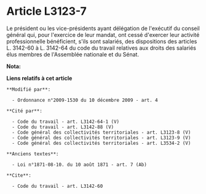 # Article L3123-7

Le président ou les vice-présidents ayant délégation de l'exécutif du conseil général qui, pour l'exercice de leur mandat,
ont cessé d'exercer leur activité professionnelle bénéficient, s'ils sont salariés, des dispositions des articles L. 3142-60
à L. 3142-64 du code du travail relatives aux droits des salariés élus membres de l'Assemblée nationale et du Sénat.

**Nota:**



**Liens relatifs à cet article**

	**Modifié par**:

	  - Ordonnance n°2009-1530 du 10 décembre 2009 - art. 4

	**Cité par**:

	  - Code du travail - art. L3142-64-1 (V)
	  - Code du travail - art. L3142-88 (V)
	  - Code général des collectivités territoriales - art. L3123-8 (V)
	  - Code général des collectivités territoriales - art. L3123-9 (V)
	  - Code général des collectivités territoriales - art. L3534-2 (V)

	**Anciens textes**:

	  - Loi n°1871-08-10. du 10 août 1871 - art. 7 (Ab)

	**Cite**:

	  - Code du travail - art. L3142-60
